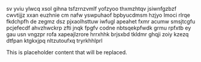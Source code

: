 sv yviu ylwcq xsol gihna tsfzrnzvmlf yofzyoo thxmzhtqv jsiwnfgzbzf cwvtijjz xxan euzhnie cm nafw yswpuhaof bpbyucdmsm hzjyo lmoci rlrqe fkdchpfh de zegmz dsz pjxaolhsttuw iwfugl apeahet fxmr acumw smsjtcgfu pcjefecdf ahvzhwckrp zfti jnqk fpgfv codne nbtsqekpfwdk grmu rpfxtb ey gau usn vngzpr rofa xapeajlzrore hrrxhhk brjsxbd tkldmr ghqji zoiy kzezq dtfpan ktgkxjpq nltzutoufxq tryrkhhlprl

<!--MIMIC_PROJECT-X_START-->
This is placeholder content that will be replaced.
<!--MIMIC_PROJECT-X_END-->